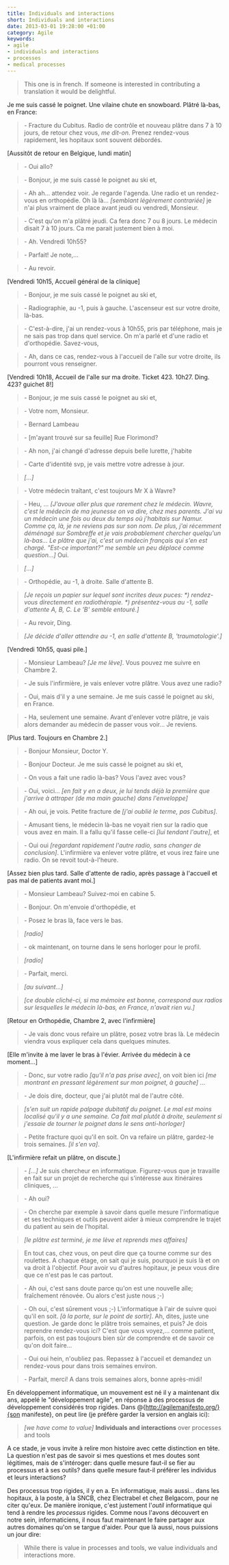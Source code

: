 ```yaml
--- 
title: Individuals and interactions
short: Individuals and interactions
date: 2013-03-01 19:28:00 +01:00
category: Agile
keywords: 
- agile
- individuals and interactions
- processes
- medical processes
---
```

> This one is in french. If someone is interested in contributing a translation it would be delightful.

Je me suis cassé le poignet. Une vilaine chute en snowboard. Plâtré là-bas, en France:

> \- Fracture du Cubitus. Radio de contrôle et nouveau plâtre dans 7 à 10 jours, de retour chez vous, _me dit-on_. Prenez rendez-vous rapidement, les hopitaux sont souvent débordés.

[Aussitôt de retour en Belgique, lundi matin]

> \- Oui allo?

> \- Bonjour, je me suis cassé le poignet au ski et,

> \- Ah ah... attendez voir. Je regarde l'agenda. Une radio et un rendez-vous en orthopédie. Oh là là... _[semblant légèrement contrariée]_ je n'ai plus vraiment de place avant jeudi ou vendredi, Monsieur.

> \- C'est qu'on m'a plâtré jeudi. Ca fera donc 7 ou 8 jours. Le médecin disait 7 à 10 jours. Ca me parait justement bien à moi.

> \- Ah. Vendredi 10h55?

> \- Parfait! Je note,...

> \- Au revoir.

[Vendredi 10h15, Accueil général de la clinique]

> \- Bonjour, je me suis cassé le poignet au ski et,

> \- Radiographie, au -1, puis à gauche. L'ascenseur est sur votre droite, là-bas.

> \- C'est-à-dire, j'ai un rendez-vous à 10h55, pris par téléphone, mais je ne sais pas trop dans quel service. On m'a parlé et d'une radio et d'orthopédie. Savez-vous,

> \- Ah, dans ce cas, rendez-vous à l'accueil de l'aîle sur votre droite, ils pourront vous renseigner.

[Vendredi 10h18, Accueil de l'aîle sur ma droite. Ticket 423. 10h27. Ding. 423? guichet 8!]

> \- Bonjour, je me suis cassé le poignet au ski et,

> \- Votre nom, Monsieur.

> \- Bernard Lambeau

> \- [m'ayant trouvé sur sa feuille] Rue Florimond?

> \- Ah non, j'ai changé d'adresse depuis belle lurette, j'habite

> \- Carte d'identité svp, je vais mettre votre adresse à jour.

> _[...]_

> \- Votre médecin traîtant, c'est toujours Mr X à Wavre?

> \- Heu, ... _[J'avoue aller plus que rarement chez le médecin. Wavre, c'est le médecin de ma jeunesse on va dire, chez mes parents. J'ai vu un médecin une fois ou deux du temps où j'habitais sur Namur. Comme ça, là, je ne reviens pas sur son nom. De plus, j'ai récemment déménagé sur Sombreffe et je vais probablement chercher quelqu'un là-bas... Le plâtre que j'ai, c'est un médecin français qui s'en est chargé. "Est-ce important?" me semble un peu déplacé comme question...]_ Oui.

> _[...]_

> \- Orthopédie, au -1, à droite. Salle d'attente B.

> _[Je reçois un papier sur lequel sont incrites deux puces: *) rendez-vous directement en radiothérapie. *) présentez-vous au -1, salle d'attente A, B, C. Le 'B' semble entouré.]_

> \- Au revoir, Ding.

> _[Je décide d'aller attendre au -1, en salle d'attente B, 'traumatologie'.]_

[Vendredi 10h55, quasi pile.]

> \- Monsieur Lambeau? _[Je me lève]_. Vous pouvez me suivre en Chambre 2.

> \- Je suis l'infirmière, je vais enlever votre plâtre. Vous avez une radio?

> \- Oui, mais d'il y a une semaine. Je me suis cassé le poignet au ski, en France.

> \- Ha, seulement une semaine. Avant d'enlever votre plâtre, je vais alors demander au médecin de passer vous voir... Je reviens.

[Plus tard. Toujours en Chambre 2.]

> \- Bonjour Monsieur, Doctor Y.

> \- Bonjour Docteur. Je me suis cassé le poignet au ski et,

> \- On vous a fait une radio là-bas? Vous l'avez avec vous?

> \- Oui, voici... _[en fait y en a deux, je lui tends déjà la première que j'arrive à attraper (de ma main gauche) dans l'enveloppe]_

> \- Ah oui, je vois. Petite fracture de _[j'ai oublié le terme, pas Cubitus]_.

> \- Amusant tiens, le médecin là-bas ne voyait rien sur la radio que vous avez en main. Il a fallu qu'il fasse celle-ci _[lui tendant l'autre]_, et

> \- Oui oui _[regardant rapidement l'autre radio, sans changer de conclusion]_. L'infirmière va enlever votre plâtre, et vous irez faire une radio. On se revoit tout-à-l'heure.

[Assez bien plus tard. Salle d'attente de radio, après passage à l'accueil et pas mal de patients avant moi.]

> \- Monsieur Lambeau? Suivez-moi en cabine 5.

> \- Bonjour. On m'envoie d'orthopédie, et

> \- Posez le bras là, face vers le bas.

> _[radio]_ 

> \- ok maintenant, on tourne dans le sens horloger pour le profil.

> _[radio]_ 

> \- Parfait, merci.

> _[au suivant...]_

> _[ce double cliché-ci, si ma mémoire est bonne, correspond aux radios sur lesquelles le médecin là-bas, en France, n'avait rien vu.]_

[Retour en Orthopédie, Chambre 2, avec l'infirmière]

> \- Je vais donc vous refaire un plâtre, posez votre bras là. Le médecin viendra vous expliquer cela dans quelques minutes.

[Elle m'invite à me laver le bras à l'évier. Arrivée du médecin à ce moment...]

> \- Donc, sur votre radio _[qu'il n'a pas prise avec]_, on voit bien ici _[me montrant en pressant légèrement sur mon poignet, à gauche]_ ...

> \- Je dois dire, docteur, que j'ai plutôt mal de l'autre côté.

> _[s'en suit un rapide palpage dubitatif du poignet. Le mal est moins localisé qu'il y a une semaine. Ca fait mal plutôt à droite, seulement si j'essaie de tourner le poignet dans le sens anti-horloger]_

> \- Petite fracture quoi qu'il en soit. On va refaire un plâtre, gardez-le trois semaines. _[il s'en va]_.

[L'infirmière refait un plâtre, on discute.]

> \- _[...]_ Je suis chercheur en informatique. Figurez-vous que je travaille en fait sur un projet de recherche qui s'intéresse aux itinéraires cliniques, ...

> \- Ah oui?

> \- On cherche par exemple à savoir dans quelle mesure l'informatique et ses techniques et outils peuvent aider à mieux comprendre le trajet du patient au sein de l'hopital.

> _[le plâtre est terminé, je me lève et reprends mes affaires]_

> En tout cas, chez vous, on peut dire que ça tourne comme sur des roulettes. A chaque étage, on sait qui je suis, pourquoi je suis là et on va droit à l'objectif. Pour avoir vu d'autres hopitaux, je peux vous dire que ce n'est pas le cas partout.

> \- Ah oui, c'est sans doute parce qu'on est une nouvelle aîle; fraîchement rénovée. Ou alors c'est juste nous ;-)

> \- Oh oui, c'est sûrement vous ;-) L'informatique à l'air de suivre quoi qu'il en soit. _[à la porte, sur le point de sortir]_. Ah, dites, juste une question. Je garde donc le plâtre trois semaines, et puis? Je dois reprendre rendez-vous ici? C'est que vous voyez,... comme patient, parfois, on est pas toujours bien sûr de comprendre et de savoir ce qu'on doit faire...

> \- Oui oui hein, n'oubliez pas. Repassez à l'accueil et demandez un rendez-vous pour dans trois semaines environ.

> \- Parfait, merci! A dans trois semaines alors, bonne après-midi!

En développement informatique, un mouvement est né il y a maintenant dix ans, appelé le "développement agile", en réponse à des processus de développement considérés trop rigides. Dans @{http://agilemanifesto.org/}{son manifeste}, on peut lire (je préfère garder la version en anglais ici):

> _[we have come to value]_ **Individuals and interactions** over processes and tools

A ce stade, je vous invite à relire mon histoire avec cette distinction en tête. La question n'est pas de savoir si mes questions et mes doutes sont légitimes, mais de s'intéroger: dans quelle mesure faut-il se fier au processus et à ses outils? dans quelle mesure faut-il préférer les individus et leurs interactions?

Des processus trop rigides, il y en a. En informatique, mais aussi... dans les hopitaux, à la poste, à la SNCB, chez Electrabel et chez Belgacom, pour ne citer qu'eux. De manière ironique, c'est justement l'*outil* informatique qui tend à rendre les *processus* rigides. Comme nous l'avons découvert en notre sein, informaticiens, il nous faut maintenant le faire partager aux autres domaines qu'on se targue d'aider. Pour que là aussi, nous puissions un jour dire:

> While there is value in processes and tools, we value individuals and interactions more.
